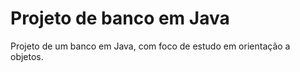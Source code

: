 # Projeto de banco em Java
Projeto de um banco em Java, com foco de estudo em orientação a objetos.
